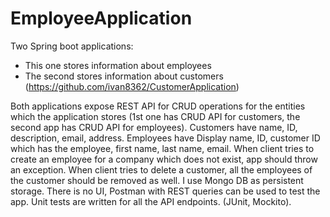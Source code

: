 # EmployeeApplication
Two Spring boot applications:
- This one stores information about employees
- The second stores information about customers (https://github.com/ivan8362/CustomerApplication)

Both applications expose REST API for CRUD operations for the entities which the application stores (1st one has CRUD API for customers,
the second app has CRUD API for employees).
Customers have name, ID, description, email, address.
Employees have Display name, ID, customer ID which has the employee, first name, last name, email.
When client tries to create an employee for a company which does not exist, app should throw an exception.
When client tries to delete a customer, all the employees of the customer should be removed as well.
I use Mongo DB as persistent storage.
There is no UI, Postman with REST queries can be used to test the app.
Unit tests are written for all the API endpoints. (JUnit, Mockito).
